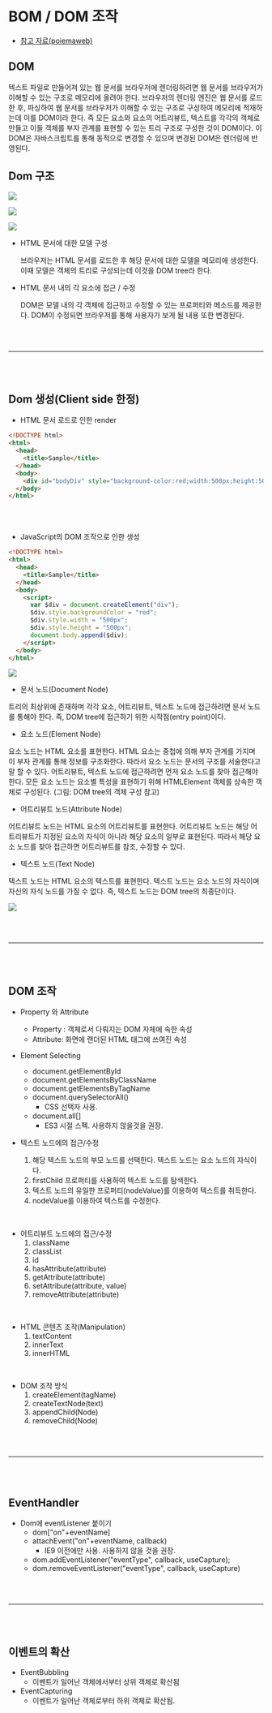 # BOM / DOM 조작

- [참고 자료(poiemaweb)](https://poiemaweb.com/js-dom)

## DOM

텍스트 파일로 만들어져 있는 웹 문서를 브라우저에 렌더링하려면 웹 문서를 브라우저가 이해할 수 있는 구조로 메모리에 올려야 한다. 브라우저의 렌더링 엔진은 웹 문서를 로드한 후, 파싱하여 웹 문서를 브라우저가 이해할 수 있는 구조로 구성하여 메모리에 적재하는데 이를 DOM이라 한다. 즉 모든 요소와 요소의 어트리뷰트, 텍스트를 각각의 객체로 만들고 이들 객체를 부자 관계를 표현할 수 있는 트리 구조로 구성한 것이 DOM이다. 이 DOM은 자바스크립트를 통해 동적으로 변경할 수 있으며 변경된 DOM은 렌더링에 반영된다.

## Dom 구조

![](images/bomdom1.png)

![](images/bomdom2.png)

![](images/bomdom3.png)

- HTML 문서에 대한 모델 구성

  브라우저는 HTML 문서를 로드한 후 해당 문서에 대한 모델을 메모리에 생성한다. 이때 모델은 객체의 트리로 구성되는데 이것을 DOM tree라 한다.

- HTML 문서 내의 각 요소에 접근 / 수정

  DOM은 모델 내의 각 객체에 접근하고 수정할 수 있는 프로퍼티와 메소드를 제공한다. DOM이 수정되면 브라우저를 통해 사용자가 보게 될 내용 또한 변경된다.

<br /><br />

---

<br /><br />

## Dom 생성(Client side 한정)

- HTML 문서 로드로 인한 render

```html
<!DOCTYPE html>
<html>
  <head>
    <title>Sample</title>
  </head>
  <body>
    <div id="bodyDiv" style="background-color:red;width:500px;height:500px"></div>
  </body>
</html>
```

<br /><br />

- JavaScript의 DOM 조작으로 인한 생성

```html
<!DOCTYPE html>
<html>
  <head>
    <title>Sample</title>
  </head>
  <body>
    <script>
      var $div = document.createElement("div");
      $div.style.backgroundColor = "red";
      $div.style.width = "500px";
      $div.style.height = "500px";
      document.body.append($div);
    </script>
  </body>
</html>
```

![](images/bomdom4.png)

- 문서 노드(Document Node)

트리의 최상위에 존재하며 각각 요소, 어트리뷰트, 텍스트 노드에 접근하려면 문서 노드를 통해야 한다. 즉, DOM tree에 접근하기 위한 시작점(entry point)이다.

- 요소 노드(Element Node)

요소 노드는 HTML 요소를 표현한다. HTML 요소는 중첩에 의해 부자 관계를 가지며 이 부자 관계를 통해 정보를 구조화한다. 따라서 요소 노드는 문서의 구조를 서술한다고 말 할 수 있다. 어트리뷰트, 텍스트 노드에 접근하려면 먼저 요소 노드를 찾아 접근해야 한다. 모든 요소 노드는 요소별 특성을 표현하기 위해 HTMLElement 객체를 상속한 객체로 구성된다. (그림: DOM tree의 객체 구성 참고)

- 어트리뷰트 노드(Attribute Node)

어트리뷰트 노드는 HTML 요소의 어트리뷰트를 표현한다. 어트리뷰트 노드는 해당 어트리뷰트가 지정된 요소의 자식이 아니라 해당 요소의 일부로 표현된다. 따라서 해당 요소 노드를 찾아 접근하면 어트리뷰트를 참조, 수정할 수 있다.

- 텍스트 노드(Text Node)

텍스트 노드는 HTML 요소의 텍스트를 표현한다. 텍스트 노드는 요소 노드의 자식이며 자신의 자식 노드를 가질 수 없다. 즉, 텍스트 노드는 DOM tree의 최종단이다.

![](images/bomdom5.png)

<br /><br />

---

<br /><br />

## DOM 조작

- Property 와 Attribute
  - Property : 객체로서 다뤄지는 DOM 자체에 속한 속성
  - Attribute: 화면에 랜더된 HTML 태그에 쓰여진 속성
- Element Selecting

  - document.getElementById
  - document.getElementsByClassName
  - document.getElementsByTagName
  - document.querySelectorAll()
    - CSS 선택자 사용.
  - document.all[]
    - ES3 시절 스펙. 사용하지 않을것을 권장.

- 텍스트 노드에의 접근/수정
  1. 해당 텍스트 노드의 부모 노드를 선택한다. 텍스트 노드는 요소 노드의 자식이다.
  2. firstChild 프로퍼티를 사용하여 텍스트 노드를 탐색한다.
  3. 텍스트 노드의 유일한 프로퍼티(nodeValue)를 이용하여 텍스트를 취득한다.
  4. nodeValue를 이용하여 텍스트를 수정한다.

<br />

- 어트리뷰트 노드에의 접근/수정
  1. className
  2. classList
  3. id
  4. hasAttribute(attribute)
  5. getAttribute(attribute)
  6. setAttribute(attribute, value)
  7. removeAttribute(attribute)

<br />

- HTML 콘텐츠 조작(Manipulation)
  1. textContent
  2. innerText
  3. innerHTML

<br />

- DOM 조작 방식
  1. createElement(tagName)
  2. createTextNode(text)
  3. appendChild(Node)
  4. removeChild(Node)

<br /><br />

---

<br /><br />

## EventHandler

- Dom에 eventListener 붙이기
  - dom["on"+eventName]
  - attachEvent("on"+eventName, callback)
    - IE9 이전에만 사용. 사용하지 않을 것을 권장.
  - dom.addEventListener("eventType", callback, useCapture);
  - dom.removeEventListener("eventType", callback, useCapture)

<br /><br />

---

<br /><br />

## 이벤트의 확산

- EventBubbling
  - 이벤트가 일어난 객체에서부터 상위 객체로 확산됨
- EventCapturing
  - 이벤트가 일어난 객체로부터 하위 객체로 확산됨.
